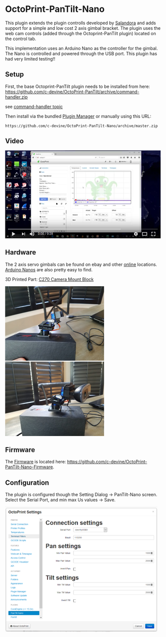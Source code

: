 # OctoPrint-PanTilt-Nano

This plugin extends the plugin controlls developed by [Salandora](https://github.com/Salandora/OctoPrint-PanTilt) and adds support
for a simple and low cost 2 axis gimbal bracket.  The plugin uses the web cam controls (added through the Octoprint-PanTilt plugin) located on the
control tab.

This implementation uses an Arduino Nano as the controller for the gimbal.  The Nano
is controlled and powered through the USB port. This plugin has had very limited testing!!

## Setup

First, the base Octoprint-PanTilt plugin needs to be installed from here:
https://github.com/c-devine/OctoPrint-PanTilt/archive/command-handler.zip

see [command-handler topic](https://github.com/c-devine/OctoPrint-PanTilt/tree/command-handler)

Then install via the bundled [Plugin Manager](https://github.com/foosel/OctoPrint/wiki/Plugin:-Plugin-Manager)
or manually using this URL:

    https://github.com/c-devine/OctoPrint-PanTilt-Nano/archive/master.zip


## Video

[![PanTilt Nano Video](https://raw.githubusercontent.com/c-devine/OctoPrint-PanTilt-Nano/snapshots/assets/img/youtube.png?raw=true)](http://www.youtube.com/watch?v=r1rvIeMVfCk "PanTilt-Nano")


## Hardware

The 2 axis servo gimbals can be found on ebay and other [online](https://www.google.com/search?q=ebay+Servo+Mount+bracket+pan+tilt+with+servos&oq=ebay+Servo+Mount+bracket+pan+tilt+with+servos)
 locations.  [Arduino Nanos](https://www.google.com/#q=Arduino+Nano+compatible+v3.0+5v+ATmega328p) are also pretty easy to find.

3D Printed Part: [C270 Camera Mount Block](https://www.thingiverse.com/thing:2409919)

<img src="https://raw.githubusercontent.com/c-devine/OctoPrint-PanTilt-Nano/snapshots/assets/img/pantilt.png?raw=true" width="320" height="240">
<img src="https://raw.githubusercontent.com/c-devine/OctoPrint-PanTilt-Nano/snapshots/assets/img/webcam.png?raw=true" width="320" height="240">



## Firmware

The [Firmware](https://github.com/c-devine/OctoPrint-PanTilt-Nano-Firmware) is located here: https://github.com/c-devine/OctoPrint-PanTilt-Nano-Firmware.


## Configuration

The plugin is configured though the Setting Dialog -> PanTilt-Nano screen.  Select the Serial Port, and min max Us values -> Save.


<a href="https://raw.githubusercontent.com/c-devine/OctoPrint-PanTilt-Nano/snapshots/assets/img/settings.png?raw=true"><img src="https://raw.githubusercontent.com/c-devine/OctoPrint-PanTilt-Nano/snapshots/assets/img/settings.png?raw=true" width="493" height="403"></a>

